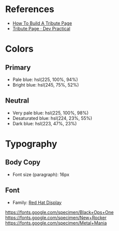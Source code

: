 # References

- [How To Build A Tribute Page](https://thehelpfultipper.com/how-to-build-a-tribute-page-freecodecamp-challenge/)
- [Tribute Page · Dev Practical](https://devpractical.com/html-projects-tribute-page/)

# Colors

## Primary

- Pale blue: hsl(225, 100%, 94%)
- Bright blue: hsl(245, 75%, 52%)

## Neutral

- Very pale blue: hsl(225, 100%, 98%)
- Desaturated blue: hsl(224, 23%, 55%)
- Dark blue: hsl(223, 47%, 23%)

# Typography

## Body Copy

- Font size (paragraph): 16px

## Font

- Family: [Red Hat Display](https://fonts.google.com/specimen/Red+Hat+Display)

https://fonts.google.com/specimen/Black+Ops+One
https://fonts.google.com/specimen/New+Rocker
https://fonts.google.com/specimen/Metal+Mania
